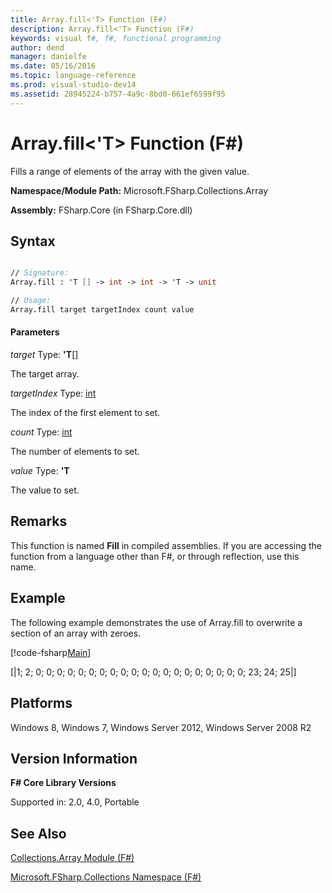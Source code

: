 ```yaml
---
title: Array.fill<'T> Function (F#)
description: Array.fill<'T> Function (F#)
keywords: visual f#, f#, functional programming
author: dend
manager: danielfe
ms.date: 05/16/2016
ms.topic: language-reference
ms.prod: visual-studio-dev14
ms.assetid: 28945224-b757-4a9c-8bd0-661ef6599f95 
---
```


# Array.fill<'T> Function (F#)

Fills a range of elements of the array with the given value.

**Namespace/Module Path:** Microsoft.FSharp.Collections.Array

**Assembly:** FSharp.Core (in FSharp.Core.dll)


## Syntax



```fsharp

// Signature:
Array.fill : 'T [] -> int -> int -> 'T -> unit

// Usage:
Array.fill target targetIndex count value


```

#### Parameters
*target*
Type: **'T**[[]](http://msdn.microsoft.com/en-us/library/def20292-9aae-4596-9275-b94e594f8493)


The target array.


*targetIndex*
Type: [int](http://msdn.microsoft.com/en-us/library/025d5455-3622-4ea5-9573-3ecbd4ee1375)


The index of the first element to set.


*count*
Type: [int](http://msdn.microsoft.com/en-us/library/025d5455-3622-4ea5-9573-3ecbd4ee1375)


The number of elements to set.


*value*
Type: **'T**


The value to set.


## Remarks
This function is named **Fill** in compiled assemblies. If you are accessing the function from a language other than F#, or through reflection, use this name.

## Example
The following example demonstrates the use of Array.fill to overwrite a section of an array with zeroes.

[!code-fsharp[Main](snippets/fsarrays/snippet28.fs)]

[|1; 2; 0; 0; 0; 0; 0; 0; 0; 0; 0; 0; 0; 0; 0; 0; 0; 0; 0; 0; 0; 0; 23; 24; 25|]

## Platforms
Windows 8, Windows 7, Windows Server 2012, Windows Server 2008 R2


## Version Information
**F# Core Library Versions**

Supported in: 2.0, 4.0, Portable


## See Also
[Collections.Array Module &#40;F&#35;&#41;](Collections.Array-Module-%5BFSharp%5D.md)

[Microsoft.FSharp.Collections Namespace &#40;F&#35;&#41;](Microsoft.FSharp.Collections-Namespace-%5BFSharp%5D.md)

